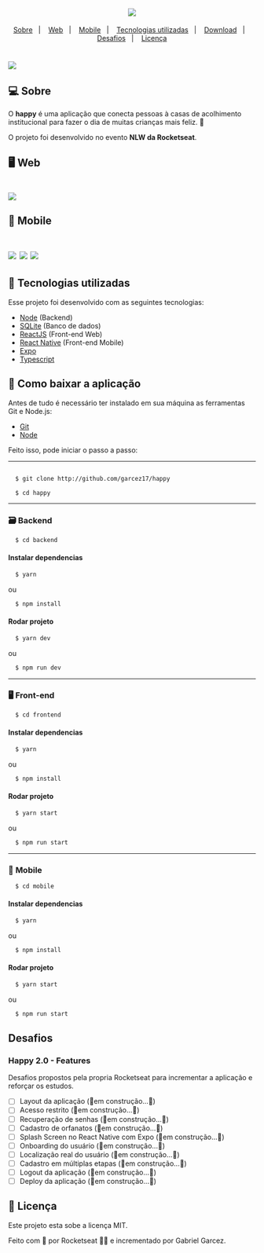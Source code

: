 <h1 align="center">
  <img src="https://ik.imagekit.io/garcez17/logo-happy_Ri8S7p2IC.svg">
</h1>

<p align="center">
  <a href="#-sobre">Sobre</a>&nbsp;&nbsp;&nbsp;|&nbsp;&nbsp;&nbsp;
  <a href="#-web">Web</a>&nbsp;&nbsp;&nbsp;|&nbsp;&nbsp;&nbsp;
  <a href="#-mobile">Mobile</a>&nbsp;&nbsp;&nbsp;|&nbsp;&nbsp;&nbsp;
  <a href="#-tecnologias-utilizadas">Tecnologias utilizadas</a>&nbsp;&nbsp;&nbsp;|&nbsp;&nbsp;&nbsp;
  <a href="#-como-baixar-a-aplicação">Download</a>&nbsp;&nbsp;&nbsp;|&nbsp;&nbsp;&nbsp;
  <a href="#-desafios">Desafios</a>&nbsp;&nbsp;&nbsp;|&nbsp;&nbsp;&nbsp;
  <a href="#-licença">Licença</a>
</p>

<h1>
  <img src="https://ik.imagekit.io/garcez17/happy_DDCAnO7Cz.png">
</h1>

## 💻 **Sobre**

O **happy** é uma aplicação que conecta pessoas à casas de acolhimento institucional para fazer o dia de muitas crianças mais feliz. 💜

O projeto foi desenvolvido no evento **NLW da Rocketseat**.

## 🖥 **Web**
  <h1>
    <img src="https://ik.imagekit.io/garcez17/happy-app_44xsbvhUa.gif">
  </h1>

## 📱 **Mobile**
<h1>
  <img src="https://ik.imagekit.io/garcez17/Screenshot_20201019-171352_Expo_bvKHV0A1k.jpg">
  <img src="https://ik.imagekit.io/garcez17/Screenshot_20201019-171405_Expo_a_pBESOoP.jpg">
  <img src="https://ik.imagekit.io/garcez17/Screenshot_20201019-171429_Expo_dXeuM9lOC.jpg">
</h1>

## 🚀 **Tecnologias utilizadas**

Esse projeto foi desenvolvido com as seguintes tecnologias:

- [Node](https://nodejs.org/en/) (Backend)
- [SQLite](https://www.sqlite.org/index.html) (Banco de dados)
- [ReactJS](https://reactjs.org/) (Front-end Web)
- [React Native](https://reactnative.dev/) (Front-end Mobile)
- [Expo](https://expo.io/)
- [Typescript](https://www.typescriptlang.org/)

## 📂 **Como baixar a aplicação**

Antes de tudo é necessário ter instalado em sua máquina as ferramentas Git e Node.js:

- [Git](https://git-scm.com/)
- [Node](https://nodejs.org/en/)

Feito isso, pode iniciar o passo a passo: 

---

```bash

  $ git clone http://github.com/garcez17/happy

  $ cd happy

```
---

### 🗃 **Backend**

```bash
  $ cd backend
```
#### **Instalar dependencias**

```bash
  $ yarn
```  
ou

```bash
  $ npm install
```  

#### **Rodar projeto**

```bash
  $ yarn dev
```  
ou

```bash
  $ npm run dev
```  

---

### 🖥 **Front-end**

```bash
  $ cd frontend
```
#### **Instalar dependencias**

```bash
  $ yarn
```  
ou

```bash
  $ npm install
```  

#### **Rodar projeto**

```bash
  $ yarn start
```  
ou

```bash
  $ npm run start
```

---

### 📱 **Mobile**

```bash
  $ cd mobile
```
#### **Instalar dependencias**

```bash
  $ yarn
```  
ou

```bash
  $ npm install
```  

#### **Rodar projeto**

```bash
  $ yarn start
```  
ou

```bash
  $ npm run start
```

## **Desafios**

### **Happy 2.0 - Features**

Desafios propostos pela propria Rocketseat para incrementar a aplicação e reforçar os estudos.

- [ ] Layout da aplicação (🚧em construção...🚧)
- [ ] Acesso restrito (🚧em construção...🚧)
- [ ] Recuperação de senhas (🚧em construção...🚧)
- [ ] Cadastro de orfanatos (🚧em construção...🚧)
- [ ] Splash Screen no React Native com Expo (🚧em construção...🚧)
- [ ] Onboarding do usuário (🚧em construção...🚧)
- [ ] Localização real do usuário (🚧em construção...🚧)
- [ ] Cadastro em múltiplas etapas (🚧em construção...🚧)
- [ ] Logout da aplicação (🚧em construção...🚧)
- [ ] Deploy da aplicação (🚧em construção...🚧)

## 📝 Licença
Este projeto esta sobe a licença MIT.

Feito com 💜 por Rocketseat 👋🏽 e incrementado por Gabriel Garcez.